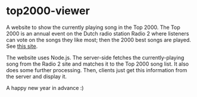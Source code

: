 top2000-viewer
==============

A website to show the currently playing song in the Top 2000. The Top 2000 is an annual event on the Dutch radio station Radio 2 where listeners can vote on the songs they like most; then the 2000 best songs are played. See [this site](http://www.radio2.nl/top2000).

The website uses Node.js. The server-side fetches the currently-playing song from the Radio 2 site and matches it to the Top 2000 song list. It also does some further processing. Then, clients just get this information from the server and display it.

A happy new year in advance :)
